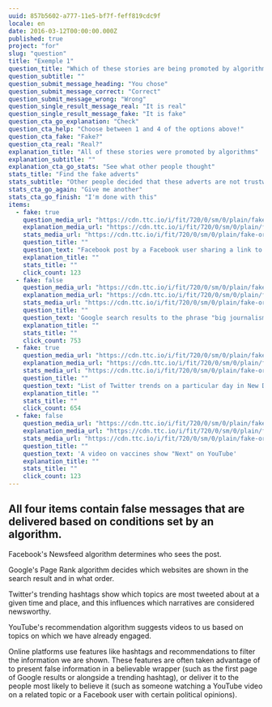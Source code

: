 ```yaml
---
uuid: 857b5602-a777-11e5-bf7f-feff819cdc9f
locale: en
date: 2016-03-12T00:00:00.000Z
published: true
project: "for"
slug: "question"
title: "Exemple 1"
question_title: "Which of these stories are being promoted by algorithms?"
question_subtitle: ""
question_submit_message_heading: "You chose"
question_submit_message_correct: "Correct"
question_submit_message_wrong: "Wrong"
question_single_result_message_real: "It is real"
question_single_result_message_fake: "It is fake"
question_cta_go_explanation: "Check"
question_cta_help: "Choose between 1 and 4 of the options above!"
question_cta_fake: "Fake?"
question_cta_real: "Real?"
explanation_title: "All of these stories were promoted by algorithms"
explanation_subtitle: ""
explanation_cta_go_stats: "See what other people thought"
stats_title: "Find the fake adverts"
stats_subtitle: "Other people decided that these adverts are not trustworthy"
stats_cta_go_again: "Give me another"
stats_cta_go_finish: "I'm done with this"
items:
  - fake: true
    question_media_url: "https://cdn.ttc.io/i/fit/720/0/sm/0/plain/fake-or-real-news-edition/algo1.png"
    explanation_media_url: "https://cdn.ttc.io/i/fit/720/0/sm/0/plain/fake-or-real-news-edition/algo1.png"
    stats_media_url: "https://cdn.ttc.io/i/fit/720/0/sm/0/plain/fake-or-real-news-edition/algo1.png"
    question_title: ""
    question_text: "Facebook post by a Facebook user sharing a link to a report that claims US Congresswoman Alexandra Ocasio-Cortez is pushing for a ban on motorcycles"
    explanation_title: ""
    stats_title: ""
    click_count: 123
  - fake: false
    question_media_url: "https://cdn.ttc.io/i/fit/720/0/sm/0/plain/fake-or-real-news-edition/algo2.png"
    explanation_media_url: "https://cdn.ttc.io/i/fit/720/0/sm/0/plain/fake-or-real-news-edition/algo2.png"
    stats_media_url: "https://cdn.ttc.io/i/fit/720/0/sm/0/plain/fake-or-real-news-edition/algo2.png"
    question_title: ""
    question_text: 'Google search results to the phrase "big journalism"'
    explanation_title: ""
    stats_title: ""
    click_count: 753
  - fake: true
    question_media_url: "https://cdn.ttc.io/i/fit/720/0/sm/0/plain/fake-or-real-news-edition/algo3.jpg"
    explanation_media_url: "https://cdn.ttc.io/i/fit/720/0/sm/0/plain/fake-or-real-news-edition/algo3.jpg"
    stats_media_url: "https://cdn.ttc.io/i/fit/720/0/sm/0/plain/fake-or-real-news-edition/algo3.jpg"
    question_title: ""
    question_text: "List of Twitter trends on a particular day in New Delhi with #LeftAttacksJNU4."
    explanation_title: ""
    stats_title: ""
    click_count: 654
  - fake: false
    question_media_url: "https://cdn.ttc.io/i/fit/720/0/sm/0/plain/fake-or-real-news-edition/algo4.jpg"
    explanation_media_url: "https://cdn.ttc.io/i/fit/720/0/sm/0/plain/fake-or-real-news-edition/algo4.jpg"
    stats_media_url: "https://cdn.ttc.io/i/fit/720/0/sm/0/plain/fake-or-real-news-edition/algo4.jpg"
    question_title: ""
    question_text: 'A video on vaccines show "Next" on YouTube'
    explanation_title: ""
    stats_title: ""
    click_count: 123
---
```

## All four items contain false messages that are delivered based on conditions set by an algorithm.


Facebook's Newsfeed algorithm determines who sees the post.

Google's Page Rank algorithm decides which websites are shown in the search result and in what order.

Twitter's trending hashtags show which topics are most tweeted about at a given time and place, and this influences which narratives are considered newsworthy.

YouTube's recommendation algorithm suggests videos to us based on topics on which we have already engaged.

Online platforms use features like hashtags and recommendations to filter the information we are shown. These features are often taken advantage of to present false information in a believable wrapper (such as the first page of Google results or alongside a trending hashtag), or deliver it to the people most likely to believe it (such as someone watching a YouTube video on a related topic or  a Facebook user with certain political opinions).
